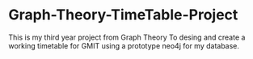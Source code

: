 # Graph-Theory-TimeTable-Project
This is my third year project from Graph Theory To desing and create a working timetable for GMIT using a prototype neo4j for my database.
